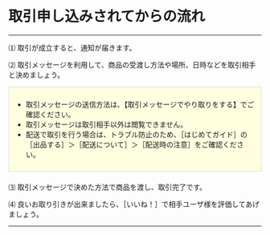 # 取引申し込みされてからの流れ
<hr>
⑴ 取引が成立すると、通知が届きます。

⑵ 取引メッセージを利用して、商品の受渡し方法や場所、日時などを取引相手と決めましょう。
<div style="padding: 10px; margin-bottom: 20px; border: 1px solid #dcdcdc; background-color: #ffffe0;">
<ul>
<li>取引メッセージの送信方法は、【取引メッセージでやり取りをする】でご確認ください。</li>
<li>取引メッセージは取引相手以外は閲覧できません。</li>
<li>配送で取引を行う場合は、トラブル防止のため、［はじめてガイド］の［出品する］＞［配送について］＞［配送時の注意］をご確認ください。</li>
</ul>
</div>
⑶ 取引メッセージで決めた方法で商品を渡し、取引完了です。

⑷ 良いお取り引きが出来ましたら、［いいね！］で相手ユーザ様を評価してあげましょう。
<hr>